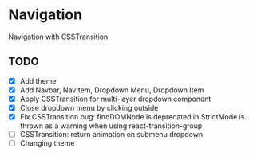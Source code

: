 # Navigation

Navigation with CSSTransition

## TODO

- [x] Add theme
- [x] Add Navbar, NavItem, Dropdown Menu, Dropdown Item
- [x] Apply CSSTransition for multi-layer dropdown component
- [x] Close dropdown menu by clicking outside
- [x] Fix CSSTransition bug: findDOMNode is deprecated in StrictMode is thrown as a warning when using react-transition-group
- [ ] CSSTransition: return animation on submenu dropdown
- [ ] Changing theme
